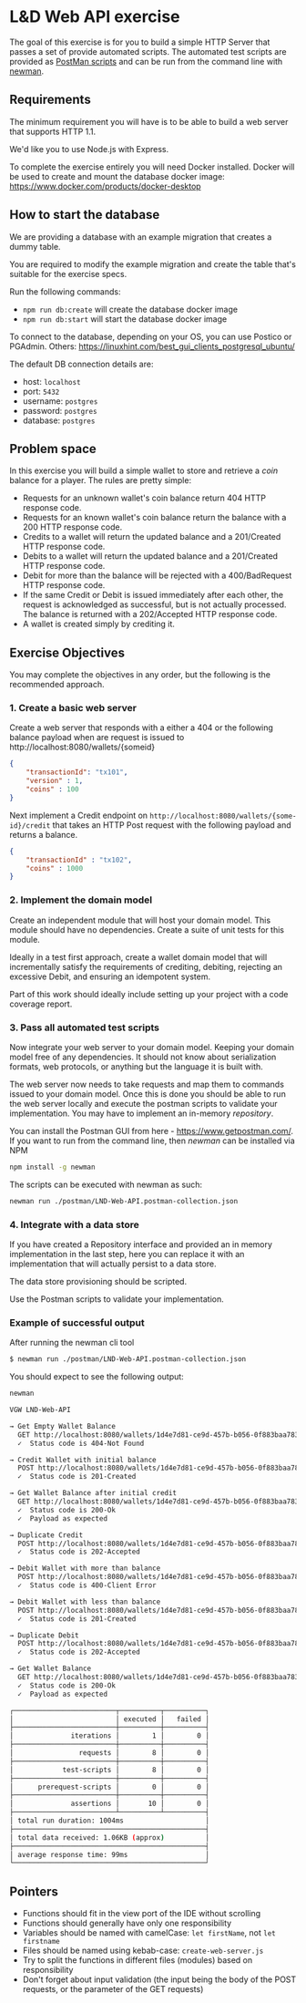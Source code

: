 # L&D Web API exercise

The goal of this exercise is for you to build a simple HTTP Server that passes a set of provide automated scripts.
The automated test scripts are provided as [PostMan scripts](https://www.getpostman.com/) and can be run from the command line with [newman](https://www.npmjs.com/package/newman).

## Requirements

The minimum requirement you will have is to be able to build a web server that supports HTTP 1.1.

We'd like you to use Node.js with Express.

To complete the exercise entirely you will need Docker installed. Docker will be used to create and mount the database docker image: https://www.docker.com/products/docker-desktop

## How to start the database
We are providing a database with an example migration that creates a dummy table.

You are required to modify the example migration and create the table that's suitable for the exercise specs.

Run the following commands:
- `npm run db:create` will create the database docker image
- `npm run db:start` will start the database docker image

To connect to the database, depending on your OS, you can use Postico or PGAdmin. Others: https://linuxhint.com/best_gui_clients_postgresql_ubuntu/

The default DB connection details are:
- host: `localhost`
- port: `5432`
- username: `postgres`
- password: `postgres`
- database: `postgres`

## Problem space

In this exercise you will build a simple wallet to store and retrieve a _coin_ balance for a player.
The rules are pretty simple:

* Requests for an unknown wallet's coin balance return 404 HTTP response code.
* Requests for an known wallet's coin balance return the balance with a 200 HTTP response code.
* Credits to a wallet will return the updated balance and a 201/Created HTTP response code.
* Debits to a wallet will return the updated balance and a 201/Created HTTP response code.
* Debit for more than the balance will be rejected with a 400/BadRequest HTTP response code.
* If the same Credit or Debit is issued immediately after each other, the request is acknowledged as successful, but is not actually processed. The balance is returned with a 202/Accepted HTTP response code.
* A wallet is created simply by crediting it.

## Exercise Objectives

You may complete the objectives in any order, but the following is the recommended approach.

### 1. Create a basic web server

Create a web server that responds with a either a 404 or the following balance payload when are request is issued to http://localhost:8080/wallets/{someid}

```JSON
{
    "transactionId": "tx101",
    "version" : 1,
    "coins" : 100
}
```

Next implement a Credit endpoint on `http://localhost:8080/wallets/{some-id}/credit` that takes an HTTP Post request with the following payload and returns a balance.

```JSON
{
    "transactionId" : "tx102",
    "coins" : 1000
}
```

### 2. Implement the domain model

Create an independent module that will host your domain model.
This module should have no dependencies.
Create a suite of unit tests for this module.

Ideally in a test first approach, create a wallet domain model that will incrementally satisfy the requirements of crediting, debiting, rejecting an excessive Debit, and ensuring an idempotent system.

Part of this work should ideally include setting up your project with a code coverage report.

### 3. Pass all automated test scripts

Now integrate your web server to your domain model.
Keeping your domain model free of any dependencies.
It should not know about serialization formats, web protocols, or anything but the language it is built with.

The web server now needs to take requests and map them to commands issued to your domain model.
Once this is done you should be able to run the web server locally and execute the postman scripts to validate your implementation.
You may have to implement an in-memory _repository_.

You can install the Postman GUI from here - https://www.getpostman.com/.
If you want to run from the command line, then _newman_ can be installed via NPM

```bash
npm install -g newman
```

The scripts can be executed with newman as such:

```bash
newman run ./postman/LND-Web-API.postman-collection.json
```

### 4. Integrate with a data store

If you have created a Repository interface and provided an in memory implementation in the last step, here you can replace it with an implementation that will actually persist to a data store.

The data store provisioning should be scripted.

Use the Postman scripts to validate your implementation.

### Example of successful output

After running the newman cli tool
```bash
$ newman run ./postman/LND-Web-API.postman-collection.json
```

You should expect to see the following output:

```bash
newman

VGW LND-Web-API

→ Get Empty Wallet Balance
  GET http://localhost:8080/wallets/1d4e7d81-ce9d-457b-b056-0f883baa783d [404 Not Found, 568B, 556ms]
  ✓  Status code is 404-Not Found

→ Credit Wallet with initial balance
  POST http://localhost:8080/wallets/1d4e7d81-ce9d-457b-b056-0f883baa783d/credit [201 Created, 178B, 103ms]
  ✓  Status code is 201-Created

→ Get Wallet Balance after initial credit
  GET http://localhost:8080/wallets/1d4e7d81-ce9d-457b-b056-0f883baa783d [200 OK, 189B, 20ms]
  ✓  Status code is 200-Ok
  ✓  Payload as expected

→ Duplicate Credit
  POST http://localhost:8080/wallets/1d4e7d81-ce9d-457b-b056-0f883baa783d/credit [202 Accepted, 179B, 23ms]
  ✓  Status code is 202-Accepted

→ Debit Wallet with more than balance
  POST http://localhost:8080/wallets/1d4e7d81-ce9d-457b-b056-0f883baa783d/debit [400 Bad Request, 580B, 23ms]
  ✓  Status code is 400-Client Error

→ Debit Wallet with less than balance
  POST http://localhost:8080/wallets/1d4e7d81-ce9d-457b-b056-0f883baa783d/debit [201 Created, 176B, 29ms]
  ✓  Status code is 201-Created

→ Duplicate Debit
  POST http://localhost:8080/wallets/1d4e7d81-ce9d-457b-b056-0f883baa783d/debit [202 Accepted, 177B, 25ms]
  ✓  Status code is 202-Accepted

→ Get Wallet Balance
  GET http://localhost:8080/wallets/1d4e7d81-ce9d-457b-b056-0f883baa783d [200 OK, 188B, 19ms]
  ✓  Status code is 200-Ok
  ✓  Payload as expected

┌─────────────────────────┬──────────┬──────────┐
│                         │ executed │   failed │
├─────────────────────────┼──────────┼──────────┤
│              iterations │        1 │        0 │
├─────────────────────────┼──────────┼──────────┤
│                requests │        8 │        0 │
├─────────────────────────┼──────────┼──────────┤
│            test-scripts │        8 │        0 │
├─────────────────────────┼──────────┼──────────┤
│      prerequest-scripts │        0 │        0 │
├─────────────────────────┼──────────┼──────────┤
│              assertions │       10 │        0 │
├─────────────────────────┴──────────┴──────────┤
│ total run duration: 1004ms                    │
├───────────────────────────────────────────────┤
│ total data received: 1.06KB (approx)          │
├───────────────────────────────────────────────┤
│ average response time: 99ms                   │
└───────────────────────────────────────────────┘
```

## Pointers
- Functions should fit in the view port of the IDE without scrolling
- Functions should generally have only one responsibility
- Variables should be named with camelCase: `let firstName`, not `let firstname`
- Files should be named using kebab-case: `create-web-server.js`
- Try to split the functions in different files (modules) based on responsibility
- Don't forget about input validation (the input being the body of the POST requests, or the parameter of the GET requests)
